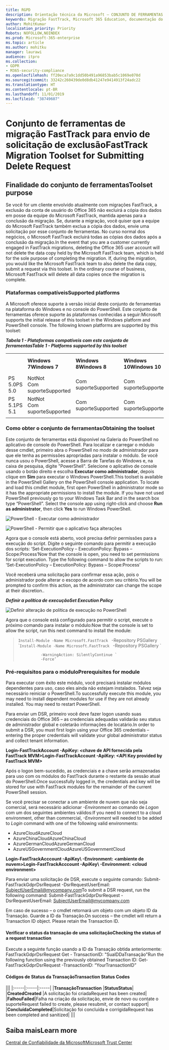```yaml
---
title: RGPD
description: Orientação técnica da Microsoft — CONJUNTO DE FERRAMENTAS DE MIGRAÇÕES FASTTRACK PARA ENVIAR SOLICITAÇÃO DE EXCLUSÃO
keywords: Migração FastTrack, Microsoft 365 Education, documentação do Microsoft 365, RGPD
author: MohitKumar
localization_priority: Priority
Robots: NOFOLLOW,NOINDEX
ms.prod: Microsoft-365-enterprise
ms.topic: article
ms.author: mohitku
manager: laurawi
audience: itpro
ms.collection:
- GDPR
- M365-security-compliance
ms.openlocfilehash: ff20eca7a9c1dd50b491a96853bab5c1069e070d
ms.sourcegitcommit: 33242c260439de0d8db41247e9414913f24adc22
ms.translationtype: HT
ms.contentlocale: pt-BR
ms.lasthandoff: 11/01/2019
ms.locfileid: "38749607"
---
```

# <a name="fasttrack-migration-toolset-for-submitting-delete-request"></a><span data-ttu-id="cac77-104">Conjunto de ferramentas de migração FastTrack para envio de solicitação de exclusão</span><span class="sxs-lookup"><span data-stu-id="cac77-104">FastTrack Migration Toolset for Submitting Delete Request</span></span>

## <a name="toolset-purpose"></a><span data-ttu-id="cac77-105">Finalidade do conjunto de ferramentas</span><span class="sxs-lookup"><span data-stu-id="cac77-105">Toolset purpose</span></span>

<span data-ttu-id="cac77-p101">Se você for um cliente envolvido atualmente com migrações FastTrack, a exclusão da conta de usuário do Office 365 não excluirá a cópia dos dados em posse da equipe do Microsoft FastTrack, mantida apenas para a conclusão da migração. Se, durante a migração, você quiser que a equipe do Microsoft FastTrack também exclua a cópia dos dados, envie uma solicitação por esse conjunto de ferramentas. No curso normal dos negócios, o Microsoft FastTrack excluirá todas as cópias dos dados após a conclusão da migração.</span><span class="sxs-lookup"><span data-stu-id="cac77-p101">In the event that you are a customer currently engaged in FastTrack migrations, deleting the Office 365 user account will not delete the data copy held by the Microsoft FastTrack team, which is held for the sole purpose of completing the migration. If, during the migration, you would like the Microsoft FastTrack team to also delete the data copy, submit a request via this toolset. In the ordinary course of business, Microsoft FastTrack will delete all data copies once the migration is complete.</span></span>

### <a name="supported-platforms"></a><span data-ttu-id="cac77-109">Plataformas compatíveis</span><span class="sxs-lookup"><span data-stu-id="cac77-109">Supported platforms</span></span>
<span data-ttu-id="cac77-p102">A Microsoft oferece suporte à versão inicial deste conjunto de ferramentas na plataforma do Windows e no console do PowerShell. Este conjunto de ferramentas oferece suporte às plataformas conhecidas a seguir:</span><span class="sxs-lookup"><span data-stu-id="cac77-p102">Microsoft supports the initial release of this  toolset in the Windows platform and PowerShell console. The following known platforms are supported by this toolset:</span></span>
 
<span data-ttu-id="cac77-112">***Tabela 1 - Plataformas compatíveis com este conjunto de ferramentas***</span><span class="sxs-lookup"><span data-stu-id="cac77-112">***Table 1 - Platforms supported by this toolset***</span></span>
 
<!--start table here HEADER -->
 
|||||||
|:-----|:-----|:-----|:-----|:-----|:-----|
| |<span data-ttu-id="cac77-113">**Windows 7**</span><span class="sxs-lookup"><span data-stu-id="cac77-113">**Windows 7**</span></span>|<span data-ttu-id="cac77-114">**Windows 8**</span><span class="sxs-lookup"><span data-stu-id="cac77-114">**Windows 8**</span></span>|<span data-ttu-id="cac77-115">**Windows 10**</span><span class="sxs-lookup"><span data-stu-id="cac77-115">**Windows 10**</span></span>|<span data-ttu-id="cac77-116">**Windows Server 2012**</span><span class="sxs-lookup"><span data-stu-id="cac77-116">**Windows Server 2012**</span></span>|<span data-ttu-id="cac77-117">**Windows Server 2016**</span><span class="sxs-lookup"><span data-stu-id="cac77-117">**Windows Server 2016**</span></span>|
|<span data-ttu-id="cac77-118">PS 5.0</span><span class="sxs-lookup"><span data-stu-id="cac77-118">PS 5.0</span></span>|<span data-ttu-id="cac77-119">Not</span><span class="sxs-lookup"><span data-stu-id="cac77-119">Not</span></span><br/><span data-ttu-id="cac77-120">Com suporte</span><span class="sxs-lookup"><span data-stu-id="cac77-120">Supported</span></span>|<span data-ttu-id="cac77-121">Com suporte</span><span class="sxs-lookup"><span data-stu-id="cac77-121">Supported</span></span>|<span data-ttu-id="cac77-122">Com suporte</span><span class="sxs-lookup"><span data-stu-id="cac77-122">Supported</span></span>|<span data-ttu-id="cac77-123">Com suporte</span><span class="sxs-lookup"><span data-stu-id="cac77-123">Supported</span></span>|<span data-ttu-id="cac77-124">Com suporte</span><span class="sxs-lookup"><span data-stu-id="cac77-124">Supported</span></span>|
|<span data-ttu-id="cac77-125">PS 5.1</span><span class="sxs-lookup"><span data-stu-id="cac77-125">PS 5.1</span></span>|<span data-ttu-id="cac77-126">Not</span><span class="sxs-lookup"><span data-stu-id="cac77-126">Not</span></span><br/><span data-ttu-id="cac77-127">Com suporte</span><span class="sxs-lookup"><span data-stu-id="cac77-127">Supported</span></span>|<span data-ttu-id="cac77-128">Com suporte</span><span class="sxs-lookup"><span data-stu-id="cac77-128">Supported</span></span>|<span data-ttu-id="cac77-129">Com suporte</span><span class="sxs-lookup"><span data-stu-id="cac77-129">Supported</span></span>|<span data-ttu-id="cac77-130">Com suporte</span><span class="sxs-lookup"><span data-stu-id="cac77-130">Supported</span></span>|<span data-ttu-id="cac77-131">Com suporte</span><span class="sxs-lookup"><span data-stu-id="cac77-131">Supported</span></span>|
|||
 
<!-- end of table -->

### <a name="obtaining-the-toolset"></a><span data-ttu-id="cac77-132">Como obter o conjunto de ferramentas</span><span class="sxs-lookup"><span data-stu-id="cac77-132">Obtaining the toolset</span></span>

<span data-ttu-id="cac77-p103">Este conjunto de ferramentas está disponível na Galeria do PowerShell no aplicativo de console do PowerShell. Para localizar e carregar o módulo desse cmdlet, primeiro abra o PowerShell no modo de administrador para que ele tenha as permissões apropriadas para instalar o módulo. Se você nunca usou o PowerShell, acesse a Barra de Tarefas do Windows e, na caixa de pesquisa, digite "PowerShell". Selecione o aplicativo de console usando o botão direito e escolha **Executar como administrador**, depois clique em **Sim** para executar o Windows PowerShell.</span><span class="sxs-lookup"><span data-stu-id="cac77-p103">This toolset is available in the PowerShell Gallery on the PowerShell console application.  To locate and load this cmdlet module, first open PowerShell in administrator mode so it has the appropriate permissions to install the module. If you have not used PowerShell previously go to your Windows Task Bar and in the search box type “PowerShell”. Select the console app using right-click and choose **Run as administrator**, then click **Yes** to run Windows PowerShell.</span></span>

![PowerShell - Executar como administrador](media/fasttrack-powershell_image.png)

![PowerShell - Permitir que o aplicativo faça alterações](media/fasttrack-run-powershell_image.png)

<span data-ttu-id="cac77-p104">Agora que o console está aberto, você precisa definir permissões para a execução do script. Digite o seguinte comando para permitir a execução dos scripts: ‘Set-ExecutionPolicy – ExecutionPolicy: Bypass – Scope:Process’</span><span class="sxs-lookup"><span data-stu-id="cac77-p104">Now that the console is open, you need to set permissions for script execution. Type the following command to allow the scripts to run: ‘Set-ExecutionPolicy – ExecutionPolicy: Bypass – Scope:Process’</span></span>

<span data-ttu-id="cac77-141">Você receberá uma solicitação para confirmar essa ação, pois o administrador pode alterar o escopo de acordo com seu critério.</span><span class="sxs-lookup"><span data-stu-id="cac77-141">You will be prompted to confirm this action, as the administrator can change the scope at their discretion..</span></span>

<span data-ttu-id="cac77-142">***Definir a política de execução***</span><span class="sxs-lookup"><span data-stu-id="cac77-142">***Set Execution Policy***</span></span>

![Definir alteração de política de execução no PowerShell](media/powershell-set-execution-policy_image.png)

<span data-ttu-id="cac77-144">Agora que o console está configurado para permitir o script, execute o próximo comando para instalar o módulo:</span><span class="sxs-lookup"><span data-stu-id="cac77-144">Now that the console is set to allow the script,  run this next command to install the module:</span></span>

><span data-ttu-id="cac77-145">`Install-Module -Name Microsoft.FastTrack ` -Repository PSGallery \`</span><span class="sxs-lookup"><span data-stu-id="cac77-145">`Install-Module -Name Microsoft.FastTrack ` -Repository PSGallery \`</span></span>
>        
>               -WarningAction: SilentlyContinue `
>               -Force’

### <a name="prerequisites-for-module"></a><span data-ttu-id="cac77-146">Pré-requisitos para o módulo</span><span class="sxs-lookup"><span data-stu-id="cac77-146">Prerequisites for module</span></span>
<span data-ttu-id="cac77-p105">Para executar com êxito este módulo, você precisará instalar módulos dependentes para uso, caso eles ainda não estejam instalados. Talvez seja necessário reiniciar o PowerShell.</span><span class="sxs-lookup"><span data-stu-id="cac77-p105">To successfully execute this module, you may need to install dependent modules for use if they are not already installed. You may need to restart PowerShell.</span></span>  

<span data-ttu-id="cac77-149">Para enviar um DSR, primeiro você deve fazer logon usando suas credenciais do Office 365 – as credenciais adequadas validarão seu status de administrador global e coletarão informações de locatário.</span><span class="sxs-lookup"><span data-stu-id="cac77-149">In order to submit a DSR, you must first login using your Office 365 credentials – entering the proper credentials will validate your global administrator status and collect tenant information.</span></span> 

<span data-ttu-id="cac77-150">**Login-FastTrackAccount -ApiKey: \<chave de API fornecida pela FastTrack MVM\>**</span><span class="sxs-lookup"><span data-stu-id="cac77-150">**Login-FastTrackAccount -ApiKey: \<API Key provided by FastTrack MVM\>**</span></span>

<span data-ttu-id="cac77-151">Após o logon bem-sucedido, as credenciais e a chave serão armazenadas para uso com os módulos do FastTrack durante o restante da sessão atual do PowerShell.</span><span class="sxs-lookup"><span data-stu-id="cac77-151">Once successfully logged in, the credentials and key will be stored for use with FastTrack modules for the remainder of the current PowerShell session.</span></span>

<span data-ttu-id="cac77-152">Se você precisar se conectar a um ambiente de nuvem que não seja comercial, será necessário adicionar *-Environment* ao comando de *Logon* com um dos seguintes ambientes válidos:</span><span class="sxs-lookup"><span data-stu-id="cac77-152">If you need to connect to a cloud environment, other than commercial, *-Environment* will needed to be added to *Login* command with one of the following valid environments:</span></span>
- <span data-ttu-id="cac77-153">AzureCloud</span><span class="sxs-lookup"><span data-stu-id="cac77-153">AzureCloud</span></span>
- <span data-ttu-id="cac77-154">AzureChinaCloud</span><span class="sxs-lookup"><span data-stu-id="cac77-154">AzureChinaCloud</span></span>
- <span data-ttu-id="cac77-155">AzureGermanCloud</span><span class="sxs-lookup"><span data-stu-id="cac77-155">AzureGermanCloud</span></span>
- <span data-ttu-id="cac77-156">AzureUSGovernmentCloud</span><span class="sxs-lookup"><span data-stu-id="cac77-156">AzureUSGovernmentCloud</span></span>

<span data-ttu-id="cac77-157">**Login-FastTrackAcccount -ApiKey\ <API Key provided by FastTrack MVM> -Environment: <ambiente de nuvem\>**</span><span class="sxs-lookup"><span data-stu-id="cac77-157">**Login-FastTrackAcccount -ApiKey\ <API Key provided by FastTrack MVM> -Environment: <cloud environment\>**</span></span>

<span data-ttu-id="cac77-158">Para enviar uma solicitação de DSR, execute o seguinte comando: Submit-FastTrackGdprDsrRequest -DsrRequestUserEmail: SubjectUserEmail@mycompany.com</span><span class="sxs-lookup"><span data-stu-id="cac77-158">To submit a DSR request, run the following command: Submit-FastTrackGdprDsrRequest -DsrRequestUserEmail: SubjectUserEmail@mycompany.com</span></span>

<span data-ttu-id="cac77-p106">Em caso de sucesso – o cmdlet retornará um objeto com um objeto ID da Transação. Guarde a ID da Transação.</span><span class="sxs-lookup"><span data-stu-id="cac77-p106">On success – the cmdlet will return a Transaction ID object. Please retain the Transaction ID.</span></span>


#### <a name="checking-the-status-of-a-request-transaction"></a><span data-ttu-id="cac77-161">Verificar o status da transação de uma solicitação</span><span class="sxs-lookup"><span data-stu-id="cac77-161">Checking the status of a request transaction</span></span>

<span data-ttu-id="cac77-162">Execute a seguinte função usando a ID da Transação obtida anteriormente: FastTrackGdprDsrRequest Get - TransactionID: "SuaIDDaTransação"</span><span class="sxs-lookup"><span data-stu-id="cac77-162">Run the following function using the previously obtained Transaction ID: Get-FastTrackGdprDsrRequest -TransactionID: “YourTransactionID”</span></span>

#### <a name="transaction-status-codes"></a><span data-ttu-id="cac77-163">Códigos de Status da Transação</span><span class="sxs-lookup"><span data-stu-id="cac77-163">Transaction Status Codes</span></span>
<!--start table here no header -->

|||
|:-----|:-----|:-----|
|<span data-ttu-id="cac77-164">**Transação**</span><span class="sxs-lookup"><span data-stu-id="cac77-164">**Transaction**</span></span> |<span data-ttu-id="cac77-165">**Status**</span><span class="sxs-lookup"><span data-stu-id="cac77-165">**Status**</span></span>|
|<span data-ttu-id="cac77-166">**Created**</span><span class="sxs-lookup"><span data-stu-id="cac77-166">**Created**</span></span> |<span data-ttu-id="cac77-167">A solicitação foi criada</span><span class="sxs-lookup"><span data-stu-id="cac77-167">Request has been created</span></span>|
|<span data-ttu-id="cac77-168">**Falhou**</span><span class="sxs-lookup"><span data-stu-id="cac77-168">**Failed**</span></span>|<span data-ttu-id="cac77-169">Falha na criação da solicitação, envie de novo ou contate o suporte</span><span class="sxs-lookup"><span data-stu-id="cac77-169">Request failed to create, please resubmit, or contact support</span></span>|
|<span data-ttu-id="cac77-170">**Concluída**</span><span class="sxs-lookup"><span data-stu-id="cac77-170">**Completed**</span></span>|<span data-ttu-id="cac77-171">Solicitação foi concluída e corrigida</span><span class="sxs-lookup"><span data-stu-id="cac77-171">Request has been completed and sanitized</span></span>|
|||

<!-- end of table -->

<!-- original version: **Created**  Request has been created<br/>**Failed** Request failed to create, please resubmit, or contact support<br/>**Completed** Request has been completed and sanitized -->


## <a name="learn-more"></a><span data-ttu-id="cac77-172">Saiba mais</span><span class="sxs-lookup"><span data-stu-id="cac77-172">Learn more</span></span>
[<span data-ttu-id="cac77-173">Central de Confiabilidade da Microsoft</span><span class="sxs-lookup"><span data-stu-id="cac77-173">Microsoft Trust Center</span></span>](https://www.microsoft.com/TrustCenter/Privacy/gdpr/default.aspx)